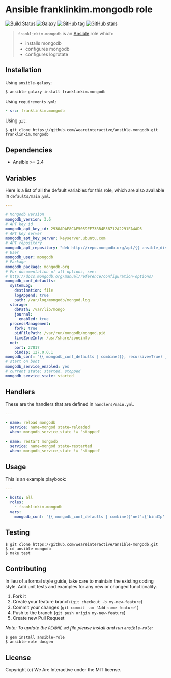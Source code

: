 # Ansible franklinkim.mongodb role

[![Build Status](https://img.shields.io/travis/weareinteractive/ansible-mongodb.svg)](https://travis-ci.org/weareinteractive/ansible-mongodb)
[![Galaxy](http://img.shields.io/badge/galaxy-franklinkim.sudo-blue.svg)](https://galaxy.ansible.com/list#/roles/3277)
[![GitHub tag](https://img.shields.io/github/tag/weareinteractive/ansible-mongodb.svg)](https://github.com/weareinteractive/ansible-mongodb/releases)
[![GitHub stars](https://img.shields.io/github/stars/weareinteractive/ansible-mongodb.svg?style=social&label=Star)](https://github.com/weareinteractive/ansible-mongodb)

> `franklinkim.mongodb` is an [Ansible](http://www.ansible.com) role which:
>
> * installs mongodb
> * configures mongodb
> * configures logrotate

## Installation

Using `ansible-galaxy`:

```shell
$ ansible-galaxy install franklinkim.mongodb
```

Using `requirements.yml`:

```yaml
- src: franklinkim.mongodb
```

Using `git`:

```shell
$ git clone https://github.com/weareinteractive/ansible-mongodb.git franklinkim.mongodb
```

## Dependencies

* Ansible >= 2.4

## Variables

Here is a list of all the default variables for this role, which are also available in `defaults/main.yml`.

```yaml
---

# Mongodb version
mongodb_version: 3.6
# APT key id
mongodb_apt_key_id: 2930ADAE8CAF5059EE73BB4B58712A2291FA4AD5
# APT key server
mongodb_apt_key_server: keyserver.ubuntu.com
# APT repository
mongodb_apt_repository: "deb http://repo.mongodb.org/apt/{{ ansible_distribution|lower }} {{ ansible_distribution_release }}/mongodb-org/{{ mongodb_version }} {{ 'main' if ansible_distribution == 'debian' else 'multiverse' }}"
# User
mongodb_user: mongodb
# Package
mongodb_package: mongodb-org
# For documentation of all options, see:
# http://docs.mongodb.org/manual/reference/configuration-options/
mongodb_conf_defaults:
  systemLog:
    destination: file
    logAppend: true
    path: /var/log/mongodb/mongod.log
  storage:
    dbPath: /var/lib/mongo
    journal:
      enabled: true
  processManagement:
    fork: true
    pidFilePath: /var/run/mongodb/mongod.pid
    timeZoneInfo: /usr/share/zoneinfo
  net:
    port: 27017
    bindIp: 127.0.0.1
mongodb_conf: "{{ mongodb_conf_defaults | combine({}, recursive=True) }}"
# start on boot
mongodb_service_enabled: yes
# current state: started, stopped
mongodb_service_state: started


```

## Handlers

These are the handlers that are defined in `handlers/main.yml`.

```yaml
---

- name: reload mongodb
  service: name=mongod state=reloaded
  when: mongodb_service_state != 'stopped'

- name: restart mongodb
  service: name=mongod state=restarted
  when: mongodb_service_state != 'stopped'

```


## Usage

This is an example playbook:

```yaml
---

- hosts: all
  roles:
    - franklinkim.mongodb
  vars:
    mongodb_conf: "{{ mongodb_conf_defaults | combine({'net':{'bindIp':'0.0.0.0'}}, recursive=True) }}"

```


## Testing

```shell
$ git clone https://github.com/weareinteractive/ansible-mongodb.git
$ cd ansible-mongodb
$ make test
```

## Contributing
In lieu of a formal style guide, take care to maintain the existing coding style. Add unit tests and examples for any new or changed functionality.

1. Fork it
2. Create your feature branch (`git checkout -b my-new-feature`)
3. Commit your changes (`git commit -am 'Add some feature'`)
4. Push to the branch (`git push origin my-new-feature`)
5. Create new Pull Request

*Note: To update the `README.md` file please install and run `ansible-role`:*

```shell
$ gem install ansible-role
$ ansible-role docgen
```

## License
Copyright (c) We Are Interactive under the MIT license.
